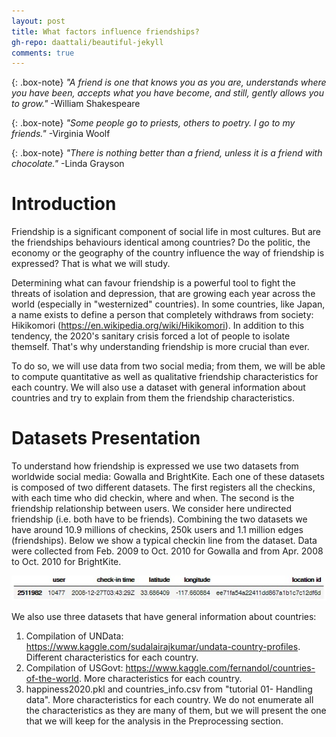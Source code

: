 ```yaml
---
layout: post
title: What factors influence friendships?
gh-repo: daattali/beautiful-jekyll
comments: true
--- 
```


{: .box-note}
*"A friend is one that knows you as you are, understands where you have been, accepts what you have become, and still, gently allows you to grow."* -William Shakespeare

{: .box-note}
*"Some people go to priests, others to poetry. I go to my friends."* -Virginia Woolf

{: .box-note}
*"There is nothing better than a friend, unless it is a friend with chocolate."* -Linda Grayson 

# Introduction

Friendship is a significant component of social life in most cultures. But are the friendships behaviours identical among countries? Do the politic, the economy or the geography of the country influence the way of friendship is expressed? That is what we will study.

Determining what can favour friendship is a powerful tool to fight the threats of isolation and depression, that are growing each year across the world (especially in "westernized" countries). In some countries, like Japan, a name exists to define a person that completely withdraws from society: Hikikomori (<https://en.wikipedia.org/wiki/Hikikomori>). In addition to this tendency, the 2020's sanitary crisis forced a lot of people to isolate themself. That's why understanding friendship is more crucial than ever.

To do so, we will use data from two social media; from them, we will be able to compute quantitative as well as qualitative friendship characteristics for each country. We will also use a dataset with general information about countries and try to explain from them the friendship characteristics.

# Datasets Presentation

To understand how friendship is expressed we use two datasets from worldwide social media: Gowalla and BrightKite. Each one of these datasets is composed of two different datasets. The first registers all the checkins, with each time who did checkin, where and when. The second is the friendship relationship between users. We consider here undirected friendship (i.e. both have to be friends). Combining the two datasets we have around 10.9 millions of checkins, 250k users and 1.1 million edges (friendships). Below we show a typical checkin line from the dataset. Data were collected from Feb. 2009 to Oct. 2010 for Gowalla and from Apr. 2008 to Oct. 2010 for BrightKite.

![checkin_sample](typical_checkin.jpg)

We also use three datasets that have general information about countries:
1. Compilation of UNData: <https://www.kaggle.com/sudalairajkumar/undata-country-profiles>. Different characteristics for each country.
2. Compilation of USGovt: <https://www.kaggle.com/fernandol/countries-of-the-world>. More characteristics for each country.
3. happiness2020.pkl and countries_info.csv from "tutorial 01- Handling data". More characteristics for each country.
We do not enumerate all the characteristics as they are many of them, but we will present the one that we will keep for the analysis in the Preprocessing section.


